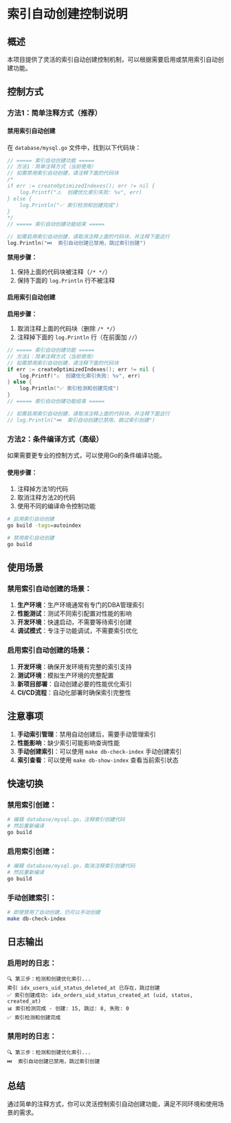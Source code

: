 # 索引自动创建控制说明

## 概述

本项目提供了灵活的索引自动创建控制机制，可以根据需要启用或禁用索引自动创建功能。

## 控制方式

### 方法1：简单注释方式（推荐）

#### 禁用索引自动创建
在 `database/mysql.go` 文件中，找到以下代码块：

```go
// ===== 索引自动创建功能 =====
// 方法1：简单注释方式（当前使用）
// 如需禁用索引自动创建，请注释下面的代码块
/*
if err := createOptimizedIndexes(); err != nil {
    log.Printf("⚠️  创建优化索引失败: %v", err)
} else {
    log.Println("✅ 索引检测和创建完成")
}
*/
// ===== 索引自动创建功能结束 =====

// 如需启用索引自动创建，请取消注释上面的代码块，并注释下面这行
log.Println("⏭️  索引自动创建已禁用，跳过索引创建")
```

**禁用步骤：**
1. 保持上面的代码块被注释（`/* */`）
2. 保持下面的 `log.Println` 行不被注释

#### 启用索引自动创建
**启用步骤：**
1. 取消注释上面的代码块（删除 `/* */`）
2. 注释掉下面的 `log.Println` 行（在前面加 `//`）

```go
// ===== 索引自动创建功能 =====
// 方法1：简单注释方式（当前使用）
// 如需禁用索引自动创建，请注释下面的代码块
if err := createOptimizedIndexes(); err != nil {
    log.Printf("⚠️  创建优化索引失败: %v", err)
} else {
    log.Println("✅ 索引检测和创建完成")
}
// ===== 索引自动创建功能结束 =====

// 如需启用索引自动创建，请取消注释上面的代码块，并注释下面这行
// log.Println("⏭️  索引自动创建已禁用，跳过索引创建")
```

### 方法2：条件编译方式（高级）

如果需要更专业的控制方式，可以使用Go的条件编译功能。

#### 使用步骤：
1. 注释掉方法1的代码
2. 取消注释方法2的代码
3. 使用不同的编译命令控制功能

```bash
# 启用索引自动创建
go build -tags=autoindex

# 禁用索引自动创建
go build
```

## 使用场景

### 禁用索引自动创建的场景：
1. **生产环境**：生产环境通常有专门的DBA管理索引
2. **性能测试**：测试不同索引配置对性能的影响
3. **开发环境**：快速启动，不需要等待索引创建
4. **调试模式**：专注于功能调试，不需要索引优化

### 启用索引自动创建的场景：
1. **开发环境**：确保开发环境有完整的索引支持
2. **测试环境**：模拟生产环境的完整配置
3. **新项目部署**：自动创建必要的性能优化索引
4. **CI/CD流程**：自动化部署时确保索引完整性

## 注意事项

1. **手动索引管理**：禁用自动创建后，需要手动管理索引
2. **性能影响**：缺少索引可能影响查询性能
3. **手动创建索引**：可以使用 `make db-check-index` 手动创建索引
4. **索引查看**：可以使用 `make db-show-index` 查看当前索引状态

## 快速切换

### 禁用索引创建：
```bash
# 编辑 database/mysql.go，注释索引创建代码
# 然后重新编译
go build
```

### 启用索引创建：
```bash
# 编辑 database/mysql.go，取消注释索引创建代码
# 然后重新编译
go build
```

### 手动创建索引：
```bash
# 即使禁用了自动创建，仍可以手动创建
make db-check-index
```

## 日志输出

### 启用时的日志：
```
🔍 第三步：检测和创建优化索引...
索引 idx_users_uid_status_deleted_at 已存在，跳过创建
✅ 索引创建成功: idx_orders_uid_status_created_at (uid, status, created_at)
📊 索引检测完成 - 创建: 15, 跳过: 8, 失败: 0
✅ 索引检测和创建完成
```

### 禁用时的日志：
```
🔍 第三步：检测和创建优化索引...
⏭️  索引自动创建已禁用，跳过索引创建
```

## 总结

通过简单的注释方式，你可以灵活控制索引自动创建功能，满足不同环境和使用场景的需求。 